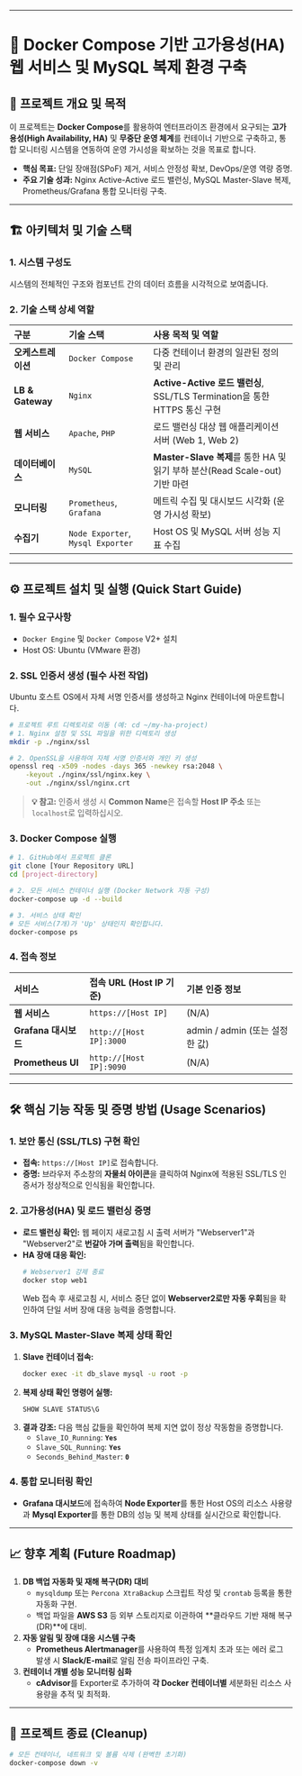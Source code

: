 
-----

# 🚀 Docker Compose 기반 고가용성(HA) 웹 서비스 및 MySQL 복제 환경 구축

## 🎯 프로젝트 개요 및 목적

이 프로젝트는 **Docker Compose**를 활용하여 엔터프라이즈 환경에서 요구되는 **고가용성(High Availability, HA)** 및 **무중단 운영 체계**를 컨테이너 기반으로 구축하고, 통합 모니터링 시스템을 연동하여 운영 가시성을 확보하는 것을 목표로 합니다.

  * **핵심 목표:** 단일 장애점(SPoF) 제거, 서비스 안정성 확보, DevOps/운영 역량 증명.
  * **주요 기술 성과:** Nginx Active-Active 로드 밸런싱, MySQL Master-Slave 복제, Prometheus/Grafana 통합 모니터링 구축.

-----

## 🏗️ 아키텍처 및 기술 스택

### 1\. 시스템 구성도

시스템의 전체적인 구조와 컴포넌트 간의 데이터 흐름을 시각적으로 보여줍니다.

### 2\. 기술 스택 상세 역할

| 구분 | 기술 스택 | 사용 목적 및 역할 |
| :--- | :--- | :--- |
| **오케스트레이션** | `Docker Compose` | 다중 컨테이너 환경의 일관된 정의 및 관리 |
| **LB & Gateway** | `Nginx` | **Active-Active 로드 밸런싱**, SSL/TLS Termination을 통한 HTTPS 통신 구현 |
| **웹 서비스** | `Apache`, `PHP` | 로드 밸런싱 대상 웹 애플리케이션 서버 (Web 1, Web 2) |
| **데이터베이스** | `MySQL` | **Master-Slave 복제**를 통한 HA 및 읽기 부하 분산(Read Scale-out) 기반 마련 |
| **모니터링** | `Prometheus`, `Grafana` | 메트릭 수집 및 대시보드 시각화 (운영 가시성 확보) |
| **수집기** | `Node Exporter`, `Mysql Exporter` | Host OS 및 MySQL 서버 성능 지표 수집 |

-----

## ⚙️ 프로젝트 설치 및 실행 (Quick Start Guide)

### 1\. 필수 요구사항

  * `Docker Engine` 및 `Docker Compose` V2+ 설치
  * Host OS: Ubuntu (VMware 환경)

### 2\. SSL 인증서 생성 (필수 사전 작업)

Ubuntu 호스트 OS에서 자체 서명 인증서를 생성하고 Nginx 컨테이너에 마운트합니다.

```bash
# 프로젝트 루트 디렉토리로 이동 (예: cd ~/my-ha-project)
# 1. Nginx 설정 및 SSL 파일을 위한 디렉토리 생성
mkdir -p ./nginx/ssl 

# 2. OpenSSL을 사용하여 자체 서명 인증서와 개인 키 생성
openssl req -x509 -nodes -days 365 -newkey rsa:2048 \
    -keyout ./nginx/ssl/nginx.key \
    -out ./nginx/ssl/nginx.crt
```

> **💡 참고:** 인증서 생성 시 **Common Name**은 접속할 **Host IP 주소** 또는 `localhost`로 입력하십시오.

### 3\. Docker Compose 실행

```bash
# 1. GitHub에서 프로젝트 클론
git clone [Your Repository URL]
cd [project-directory]

# 2. 모든 서비스 컨테이너 실행 (Docker Network 자동 구성)
docker-compose up -d --build

# 3. 서비스 상태 확인
# 모든 서비스(7개)가 'Up' 상태인지 확인합니다.
docker-compose ps
```

### 4\. 접속 정보

| 서비스 | 접속 URL (Host IP 기준) | 기본 인증 정보 |
| :--- | :--- | :--- |
| **웹 서비스** | `https://[Host IP]` | (N/A) |
| **Grafana 대시보드** | `http://[Host IP]:3000` | admin / admin (또는 설정한 값) |
| **Prometheus UI** | `http://[Host IP]:9090` | (N/A) |

-----

## 🛠️ 핵심 기능 작동 및 증명 방법 (Usage Scenarios)

### 1\. 보안 통신 (SSL/TLS) 구현 확인

  * **접속:** `https://[Host IP]`로 접속합니다.
  * **증명:** 브라우저 주소창의 **자물쇠 아이콘**을 클릭하여 Nginx에 적용된 SSL/TLS 인증서가 정상적으로 인식됨을 확인합니다.

### 2\. 고가용성(HA) 및 로드 밸런싱 증명

  * **로드 밸런싱 확인:** 웹 페이지 새로고침 시 출력 서버가 "Webserver1"과 "Webserver2"로 **번갈아 가며 출력**됨을 확인합니다.
  * **HA 장애 대응 확인:**
    ```bash
    # Webserver1 강제 종료
    docker stop web1
    ```
    Web 접속 후 새로고침 시, 서비스 중단 없이 **Webserver2로만 자동 우회**됨을 확인하여 단일 서버 장애 대응 능력을 증명합니다.

### 3\. MySQL Master-Slave 복제 상태 확인

1.  **Slave 컨테이너 접속:**
    ```bash
    docker exec -it db_slave mysql -u root -p
    ```
2.  **복제 상태 확인 명령어 실행:**
    ```sql
    SHOW SLAVE STATUS\G
    ```
3.  **결과 강조:** 다음 핵심 값들을 확인하여 복제 지연 없이 정상 작동함을 증명합니다.
      * `Slave_IO_Running`: **`Yes`**
      * `Slave_SQL_Running`: **`Yes`**
      * `Seconds_Behind_Master`: **`0`**

### 4\. 통합 모니터링 확인

  * **Grafana 대시보드**에 접속하여 **Node Exporter**를 통한 Host OS의 리소스 사용량과 **Mysql Exporter**를 통한 DB의 성능 및 복제 상태를 실시간으로 확인합니다.

-----

## 📈 향후 계획 (Future Roadmap)

1.  **DB 백업 자동화 및 재해 복구(DR) 대비**
      * `mysqldump` 또는 `Percona XtraBackup` 스크립트 작성 및 `crontab` 등록을 통한 자동화 구현.
      * 백업 파일을 **AWS S3** 등 외부 스토리지로 이관하여 \*\*클라우드 기반 재해 복구(DR)\*\*에 대비.
2.  **자동 알림 및 장애 대응 시스템 구축**
      * **Prometheus Alertmanager**를 사용하여 특정 임계치 초과 또는 에러 로그 발생 시 **Slack/E-mail**로 알림 전송 파이프라인 구축.
3.  **컨테이너 개별 성능 모니터링 심화**
      * **cAdvisor**를 Exporter로 추가하여 **각 Docker 컨테이너별** 세분화된 리소스 사용량을 추적 및 최적화.

-----

## 🧹 프로젝트 종료 (Cleanup)

```bash
# 모든 컨테이너, 네트워크 및 볼륨 삭제 (완벽한 초기화)
docker-compose down -v
```